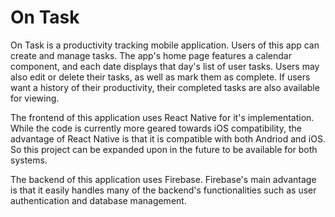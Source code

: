 # On Task
On Task is a productivity tracking mobile application. Users of this app can create and manage tasks. The app's home page features a calendar component, and each date displays that day's list of user tasks. Users may also edit or delete their tasks, as well as mark them as complete. If users want a history of their productivity, their completed tasks are also available for viewing. 

The frontend of this application uses React Native for it's implementation. While the code is currently more geared towards iOS compatibility, the advantage of React Native is that it is compatible with both Andriod and iOS. So this project can be expanded upon in the future to be available for both systems.

The backend of this application uses Firebase. Firebase's main advantage is that it easily handles many of the backend's functionalities such as user authentication and database management.
